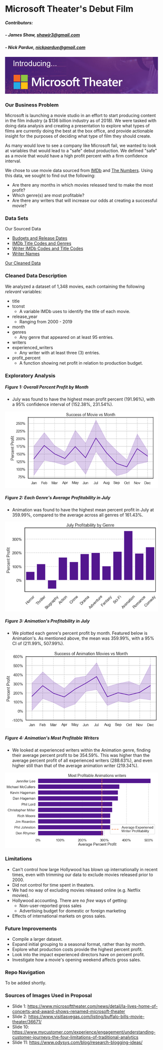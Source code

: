 # Microsoft Theater's Debut Film

##### Contributors:
##### - James Shaw, shawjr3@gmail.com
##### - Nick Pardue, nickpardue@gmail.com

![microsoft_theater.png](https://github.com/godelayheehoo/Nick-and-James-mod-1-project/blob/branchy/Images/microsoft_theater.png)

### Our Business Problem
Microsoft is launching a movie studio in an effort to start producing content in the film industry (a $136 billion industry as of 2018). We were tasked with doing data analysis and creating a presentation to explore what types of films are currently doing the best at the box office, and provide actionable insight for the purposes of deciding what type of film they should create. 

As many would love to see a company like Microsoft fail, we wanted to look at variables that would lead to a "safe" debut production. We defined "safe" as a movie that would have a high profit percent with a firm confidence interval.

We chose to use movie data sourced from [IMDb] and [The Numbers]. Using this data, we sought to find out the following:
- Are there any months in which movies released tend to make the most profit?
- Which genre(s) are most profitable?
- Are there any writers that will increase our odds at creating a successful movie?

### Data Sets
Our Sourced Data
- [Budgets and Release Dates]
- [IMDb Title Codes and Genres]
- [Writer IMDb Codes and Title Codes]
- [Writer Names]

[Our Cleaned Data] 


### Cleaned Data Description
We analyzed a dataset of 1,348 movies, each containing the following *relevant* variables:
 - title
 - tconst
    - A variable IMDb uses to identify the title of each movie.
 - release_year
     - Ranging from 2000 - 2019
 - month
 - genres
    - Any genre that appeared on at least 95 entries.
 - writers
 - experienced_writers 
    - Any writer with at least three (3) entries.
 - profit_percent
    - A function showing net profit in relation to production budget.
 

### Exploratory Analysis

 ##### Figure 1: Overall Percent Profit by Month
 - July was found to have the highest mean profit percent (191.96%), with a 95% confidence interval of (152.38%, 231.54%). 
 
![pp_by_month.png](https://github.com/godelayheehoo/Nick-and-James-mod-1-project/blob/branchy/Images/pp_by_month.png)

 ##### Figure 2: Each Genre's Average Profitability in July
 - Animation was found to have the highest mean percent profit in July at 359.99%, compared to the average across all genres of 161.43%. 
 
![genres_in_july.png](https://github.com/godelayheehoo/Nick-and-James-mod-1-project/blob/branchy/Images/genres_in_july.png)

 ##### Figure 3: Animation's Profitability in July
 - We plotted each genre's percent profit by month. Featured below is Animation's. As mentioned above, the mean was 359.99%, with a 95% CI of (211.99%, 507.99%).
 
![animation_pp_by_month.png](https://github.com/godelayheehoo/Nick-and-James-mod-1-project/blob/branchy/Images/animation_pp_by_month.png)

 ##### Figure 4: Animation's Most Profitable Writers
 - We looked at experienced writers within the Animation genre, finding their average percent profit to be 354.59%. This was higher than the average percent profit of all experienced writers (288.63%), and even higher still than that of the average animation writer (219.34%).

![writers_animation.png](https://github.com/godelayheehoo/Nick-and-James-mod-1-project/blob/branchy/Images/writers_animation.png)

### Limitations
- Can't control how large Hollywood has blown up internationally in recent times, even with trimming our data to exclude movies released prior to 2000.
- Did not control for time spent in theaters.
- We had no way of excluding movies released online (e.g. Netflix movies).
- Hollywood accounting. There are no *free* ways of getting:
    - Non-user-reported gross sales
    - Advertising budget for domestic or foreign marketing
- Effects of international markets on gross sales.

### Future Improvements
- Compile a larger dataset.
- Expand initial grouping to a seasonal format, rather than by month.
- Explore what production costs provide the highest percent profit.
- Look into the impact experienced directors have on percent profit.
- Investigate how a movie's opening weekend affects gross sales.

### Repo Navigation

To be added shortly.

### Sources of Images Used in Proposal
- Slide 1: https://www.microsofttheater.com/news/detail/la-lives-home-of-concerts-and-award-shows-renamed-microsoft-theater
- Slide 2: https://www.visitlasvegas.com/listing/buffalo-bills-movie-theater/36671/
- Slide 10: https://www.mycustomer.com/experience/engagement/understanding-customer-journeys-the-four-limitations-of-traditional-analytics
- Slide 11: https://www.odysys.com/blog/research-blogging-ideas/


[//]: # (These are reference links used in the body of this note and get stripped out when the markdown processor does its job. There is no need to format nicely because it shouldn't be seen. Thanks SO - http://stackoverflow.com/questions/4823468/store-comments-in-markdown-syntax)

   [the numbers]: <https://www.the-numbers.com/>
   [themoviedb]: <https://www.themoviedb.org/?language=en-US>
   [imdb]: <https://www.imdb.com/?ref_=nv_home>
   [our cleaned data]: <https://github.com/godelayheehoo/Nick-and-James-mod-1-project/blob/master/data_for_initial_load.csv>
   [our sourced data]: <https://github.com/godelayheehoo/Nick-and-James-mod-1-project/tree/branchy/Data/Sourced%20Data>
   [budgets and release dates]: <https://github.com/godelayheehoo/Nick-and-James-mod-1-project/blob/master/tn.movie_budgets.csv.gz>
   [imdb title codes and genres]: <https://github.com/godelayheehoo/Nick-and-James-mod-1-project/blob/master/imdb.title.basics.csv.gz>
   [writer imdb codes and title codes]: <https://github.com/godelayheehoo/Nick-and-James-mod-1-project/blob/master/imdb.title.crew.csv.gz>
   [writer names]: <https://github.com/godelayheehoo/Nick-and-James-mod-1-project/blob/master/imdb.name.basics.csv.gz>



